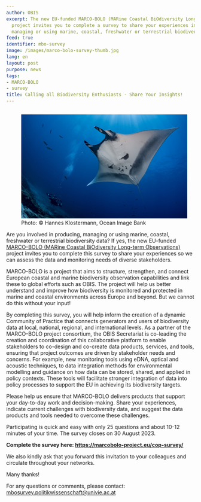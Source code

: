 ```yaml
---
author: OBIS
excerpt: The new EU-funded MARCO-BOLO (MARine Coastal BiOdiversity Long-term Observations)
  project invites you to complete a survey to share your experiences in producing,
  managing or using marine, coastal, freshwater or terrestrial biodiversity data.
feed: true
identifier: mbo-survey
image: /images/marco-bolo-survey-thumb.jpg
lang: en
layout: post
purpose: news
tags:
- MARCO-BOLO
- survey
title: Calling all Biodiversity Enthusiasts - Share Your Insights!
---
```


<figure style="float: left; margin-right: 20px;">
  <img alt="A manta-ray" src="/images/marco_bolo_survey.jpg"/>
  <figcaption>Photo: © Hannes Klostermann, Ocean Image Bank</figcaption>
</figure>

Are you involved in producing, managing or using marine, coastal, freshwater or terrestrial biodiversity data? If yes, the new EU-funded [MARCO-BOLO (MARine Coastal BiOdiversity Long-term Observations)](https://marcobolo-project.eu/) project invites you to complete this survey to share your experiences so we can assess the data and monitoring needs of diverse stakeholders. 

MARCO-BOLO is a project that aims to structure, strengthen, and connect European coastal and marine biodiversity observation capabilities and link these to global efforts such as OBIS. The project will help us better understand and improve how biodiversity is monitored and protected in marine and coastal environments across Europe and beyond. But we cannot do this without your input!

By completing this survey, you will help inform the creation of a dynamic Community of Practice that connects generators and users of biodiversity data at local, national, regional, and international levels. As a partner of the MARCO-BOLO project consortium, the OBIS Secretariat is co-leading the creation and coordination of this collaborative platform to enable stakeholders to co-design and co-create data products, services, and tools, ensuring that project outcomes are driven by stakeholder needs and concerns. For example, new monitoring tools using eDNA, optical and acoustic techniques, to data integration methods for environmental modelling and guidance on how data can be stored, shared, and applied in policy contexts. These tools will facilitate stronger integration of data into policy processes to support the EU in achieving its biodiversity targets.

Please help us ensure that MARCO-BOLO delivers products that support your day-to-day work and decision-making. Share your experiences, indicate current challenges with biodiversity data, and suggest the data products and tools needed to overcome these challenges.

Participating is quick and easy with only 25 questions and about 10-12 minutes of your time. The survey closes on 30 August 2023. 

**Complete the survey here: https://marcobolo-project.eu/cop-survey/**
 
We also kindly ask that you forward this invitation to your colleagues and circulate throughout your networks. 

Many thanks!
 
For any questions or comments, please contact: [mbosurvey.politikwissenschaft@univie.ac.at](mailto:mbosurvey.politikwissenschaft@univie.ac.at)